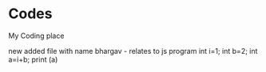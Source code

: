 # Codes
My Coding place

new added file with name bhargav - relates to js program
int i=1;
int b=2;
int a=i+b;
print (a)
